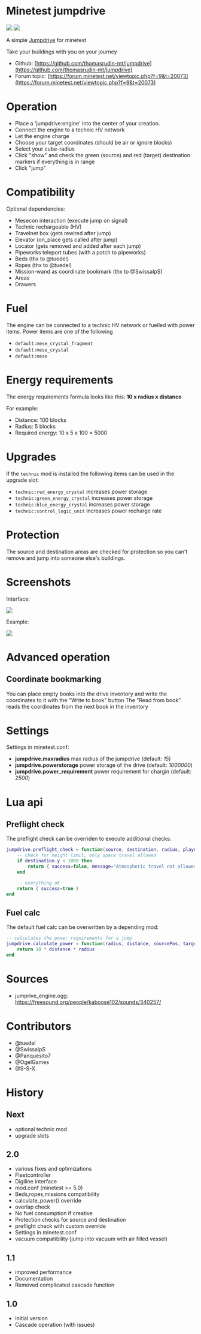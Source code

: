 Minetest jumpdrive
======

![](https://github.com/mt-mods/jumpdrive/workflows/luacheck/badge.svg)
![](https://github.com/mt-mods/jumpdrive/workflows/integration-test/badge.svg)


A simple [Jumpdrive](https://en.wikipedia.org/wiki/Jump_drive) for minetest

Take your buildings with you on your journey

* Github: [https://github.com/thomasrudin-mt/jumpdrive](https://github.com/thomasrudin-mt/jumpdrive)
* Forum topic: [https://forum.minetest.net/viewtopic.php?f=9&t=20073](https://forum.minetest.net/viewtopic.php?f=9&t=20073)

# Operation

* Place a 'jumpdrive:engine' into the center of your creation.
* Connect the engine to a technic HV network
* Let the engine charge
* Choose your target coordinates (should be air or ignore blocks)
* Select your cube-radius
* Click "show" and check the green (source) and red (target) destination markers if everything is in range
* Click "jump"

# Compatibility

Optional dependencies:
* Mesecon interaction (execute jump on signal)
* Technic rechargeable (HV)
* Travelnet box (gets rewired after jump)
* Elevator (on_place gets called after jump)
* Locator (gets removed and added after each jump)
* Pipeworks teleport tubes (with a patch to pipeworks)
* Beds (thx to @tuedel)
* Ropes (thx to @tuedel)
* Mission-wand as coordinate bookmark (thx to @SwissalpS)
* Areas
* Drawers

# Fuel

The engine can be connected to a technic HV network or fuelled with power items.
Power items are one of the following
* `default:mese_crystal_fragment`
* `default:mese_crystal`
* `default:mese`

# Energy requirements

The energy requirements formula looks like this: **10 x radius x distance**

For example:
* Distance: 100 blocks
* Radius: 5 blocks
* Required energy: 10 x 5 x 100 = 5000

# Upgrades

If the `technic` mod is installed the following items can be used in the upgrade slot:
* `technic:red_energy_crystal` increases power storage
* `technic:green_energy_crystal` increases power storage
* `technic:blue_energy_crystal` increases power storage
* `technic:control_logic_unit` increases power recharge rate

# Protection

The source and destination areas are checked for protection so you can't remove and jump into someone else's buildings.


# Screenshots

Interface:

![](screenshots/screenshot_20180507_200309.png?raw=true)

Example:

![](screenshots/screenshot_20180507_200203.png?raw=true)

# Advanced operation

## Coordinate bookmarking

You can place empty books into the drive inventory and write the coordinates to it with the "Write to book" button
The "Read from book" reads the coordinates from the next book in the inventory

# Settings

Settings in minetest.conf:

* **jumpdrive.maxradius** max radius of the jumpdrive (default: *15*)
* **jumpdrive.powerstorage** power storage of the drive (default: *1000000*)
* **jumpdrive.power_requirement** power requirement for chargin (default: *2500*)

# Lua api

## Preflight check

The preflight check can be overriden to execute additional checks:

```lua
jumpdrive.preflight_check = function(source, destination, radius, player)
	-- check for height limit, only space travel allowed
	if destination.y < 1000 then
		return { success=false, message="Atmospheric travel not allowed!" }
	end

	-- everything ok
	return { success=true }
end
```

## Fuel calc

The default fuel calc can be overwritten by a depending mod:

```lua
-- calculates the power requirements for a jump
jumpdrive.calculate_power = function(radius, distance, sourcePos, targetPos)
	return 10 * distance * radius
end
```

# Sources

* jumprive_engine.ogg: https://freesound.org/people/kaboose102/sounds/340257/

# Contributors

* @tuedel
* @SwissalpS
* @Panquesito7
* @OgelGames
* @S-S-X

# History

## Next
* optional technic mod
* upgrade slots

## 2.0

* various fixes and optimizations
* Fleetcontroller
* Digiline interface
* mod.conf (minetest >= 5.0)
* Beds,ropes,missions compatibility
* calculate_power() override
* overlap check
* No fuel consumption if creative
* Protection checks for source and destination
* preflight check with custom override
* Settings in minetest.conf
* vacuum compatibility (jump into vacuum with air filled vessel)

## 1.1

* improved performance
* Documentation
* Removed complicated cascade function

## 1.0

* Initial version
* Cascade operation (with issues)

